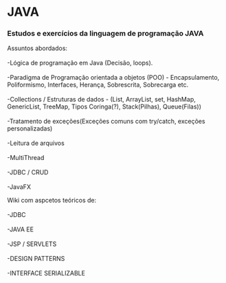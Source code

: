# JAVA<br>
<h3>Estudos e exercícios da linguagem de programação JAVA</h3>

Assuntos abordados:<br><br>
-Lógica de programação em Java (Decisão, loops).<br><br>
-Paradigma de Programação orientada a objetos (POO) - Encapsulamento, Poliformismo, Interfaces, Herança, Sobrescrita, Sobrecarga etc.<br><br>
-Collections / Estruturas de dados - (List, ArrayList, set, HashMap, GenericList, TreeMap, Tipos Coringa(?), Stack(Pilhas), Queue(Filas))<br><br>
-Tratamento de exceções(Exceções comuns com try/catch, exceções personalizadas) <br><br>
-Leitura de arquivos<br><br>
-MultiThread<br><br>
-JDBC / CRUD<br><br>
-JavaFX

Wiki com aspcetos teóricos de:<br><br>
-JDBC<br><br>
-JAVA EE<br><br>
-JSP / SERVLETS<br><br>
-DESIGN PATTERNS<br><br>
-INTERFACE SERIALIZABLE<br><br>




